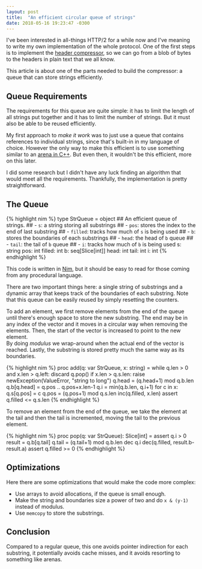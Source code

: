 ```yaml
---
layout: post
title:  "An efficient circular queue of strings"
date: 2018-05-16 19:23:47 -0300
---
```


I've been interested in all-things HTTP/2 for a while now and I've meaning to write my own implementation of the whole protocol. One of the first steps is to implement the [header compressor](https://github.com/nitely/nim-hpack), so we can go from a blob of bytes to the headers in plain text that we all know.

This article is about one of the parts needed to build the compressor: a queue that can store strings efficiently.

## Queue Requirements

The requirements for this queue are quite simple: it has to limit the length of all strings put together and it has to limit the number of strings. But it must also be able to be reused efficiently.

My first approach to *make it work* was to just use a queue that contains references to individual strings, since that's built-in in my language of choice. However the only way to make this efficient is to use something similar to an [arena in C++](https://en.wikipedia.org/wiki/Region-based_memory_management). But even then, it wouldn't be this efficient, more on this later.

I did some research but I didn't have any luck finding an algorithm that would meet all the requirements. Thankfully, the implementation is pretty straightforward.

## The Queue

{% highlight nim %}
type
  StrQueue = object
    ## An efficient queue of strings.
    ## - ``s``: a string storing all substrings
    ## - ``pos``: stores the index to the end of last substring
    ## - ``filled``: tracks how much of ``s`` is being used
    ## - ``b``: stores the boundaries of each substrings
    ## - ``head``: the head of ``b`` queue
    ## - ``tail``: the tail of ``b`` queue
    ## - ``i``: tracks how much of ``b`` is being used
    s: string
    pos: int
    filled: int
    b: seq[Slice[int]]
    head: int
    tail: int
    i: int
{% endhighlight %}

This code is written in [Nim](https://nim-lang.org/), but it should be easy
to read for those coming from any procedural language.

There are two important things here: a single string of substrings and a dynamic array that keeps track of the boundaries of each substring. Note that this queue can be easily reused by simply resetting the counters.

To add an element, we first remove elements from the end of the queue until there's enough space to store the new substring. The end may be in any index of the vector and it moves in a circular way when removing the elements. Then, the start of the vector is increased to point to the new element.  
By doing *modulus* we wrap-around when the actual end of the vector is reached. Lastly, the substring is stored pretty much the same way as its boundaries.

{% highlight nim %}
proc add(q: var StrQueue, x: string) =
  while q.len > 0 and x.len > q.left:
    discard q.pop()
  if x.len > q.s.len:
    raise newException(ValueError, "string to long")
  q.head = (q.head+1) mod q.b.len
  q.b[q.head] = q.pos .. q.pos+x.len-1
  q.i = min(q.b.len, q.i+1)
  for c in x:
    q.s[q.pos] = c
    q.pos = (q.pos+1) mod q.s.len
  inc(q.filled, x.len)
  assert q.filled <= q.s.len
{% endhighlight %}

To remove an element from the end of the queue, we take the element at the tail and then the tail is incremented, moving the tail to the previous element.

{% highlight nim %}
proc pop(q: var StrQueue): Slice[int] =
  assert q.i > 0
  result = q.b[q.tail]
  q.tail = (q.tail+1) mod q.b.len
  dec q.i
  dec(q.filled, result.b-result.a)
  assert q.filled >= 0
{% endhighlight %}

## Optimizations

Here there are some optimizations that would make the code more complex:

* Use arrays to avoid allocations, if the queue is small enough.
* Make the string and boundaries size a power of two and do `x & (y-1)` instead of modulus.
* Use `memcopy` to store the substrings.

## Conclusion

Compared to a regular queue, this one avoids pointer indirection for each substring, it potentially avoids cache misses, and it avoids resorting to something like arenas.
